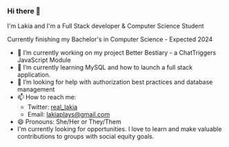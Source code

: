 ### Hi there 👋
<p> I'm Lakia and I'm a Full Stack developer & Computer Science Student <p>
<p> Currently finishing my Bachelor's in Computer Science - Expected 2024 <p>

- 🔭 I’m currently working on my project Better Bestiary - a ChatTriggers JavaScript Module
- 🌱 I’m currently learning MySQL and how to launch a full stack application. 
- 🤔 I’m looking for help with authorization best practices and database management
- 📫 How to reach me: 
  + Twitter: <a href='https://twitter.com/real_lakia'>real_lakia</a>
  + Email: lakiaplays@gmail.com
- 😄 Pronouns: She/Her or They/Them
- I'm currently looking for opportunities. I love to learn and make valuable contributions to groups with social equity goals.
